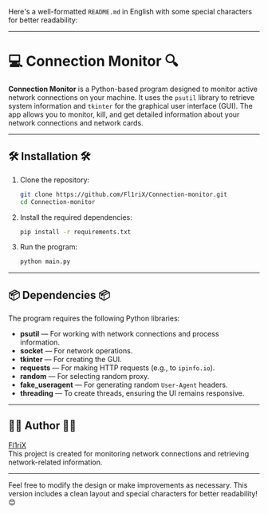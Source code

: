 Here's a well-formatted `README.md` in English with some special characters for better readability:

---

# 💻 **Connection Monitor** 🔍

**Connection Monitor** is a Python-based program designed to monitor active network connections on your machine. It uses the `psutil` library to retrieve system information and `tkinter` for the graphical user interface (GUI). The app allows you to monitor, kill, and get detailed information about your network connections and network cards.

---

## 🛠️ **Installation** 🛠️

1. Clone the repository:
   ```bash
   git clone https://github.com/Fl1riX/Connection-monitor.git
   cd Connection-monitor
   ```

2. Install the required dependencies:
   ```bash
   pip install -r requirements.txt
   ```

3. Run the program:
   ```bash
   python main.py
   ```

---

## 📦 **Dependencies** 📦

The program requires the following Python libraries:

- **psutil** — For working with network connections and process information.
- **socket** — For network operations.
- **tkinter** — For creating the GUI.
- **requests** — For making HTTP requests (e.g., to `ipinfo.io`).
- **random** — For selecting random proxy.
- **fake_useragent** — For generating random `User-Agent` headers.
- **threading** — To create threads, ensuring the UI remains responsive.

---


## 👨‍💻 **Author** 👩‍💻

[Fl1riX](https://github.com/Fl1riX)  
This project is created for monitoring network connections and retrieving network-related information.

---

Feel free to modify the design or make improvements as necessary. This version includes a clean layout and special characters for better readability! 😊
